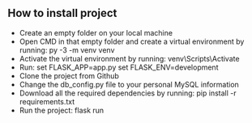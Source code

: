 ## How to install project
- Create an empty folder on your local machine
- Open CMD in that empty folder and create a virtual environment by running: py -3 -m venv venv
- Activate the virtual environment by running: venv\Scripts\Activate
- Run: 
    set FLASK_APP=app.py 
    set FLASK_ENV=development
- Clone the project from Github
- Change the db_config.py file to your personal MySQL information
- Download all the required dependencies by running: pip install -r requirements.txt
- Run the project: flask run 